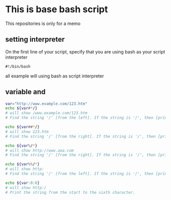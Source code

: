 # This is base bash script
This repositories is only for a memo
## setting interpreter

On the first line of your script, specify that you are using bash as your script interpreter
```
#!/bin/bash
```
all example will using bash as script interpreter

## variable and 

```bash
var="http://www.example.com/123.htm"
echo ${var#*/}
# will show /www.example.com/123.htm
# Find the string '/' [from the left]. If the string is '/', then [print the string to the right] of '/'

echo ${var##*/}
# will show 123.htm
# Find the string '/' [from the right]. If the string is '/', then [print the string to the right] of '/'

echo ${var%/*} 
# will show http://www.aaa.com
# Find the string '/' [from the right]. If the string is '/', then [print the string to the left] of '/'

echo ${var%%/*}
# will show http:
# Find the string '/' [from the left]. If the string is '/', then [print the string to the left] of '/'

echo ${var:0:6}
# will show http:/
# Print the string from the start to the sixth character.

```
